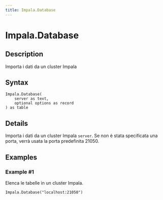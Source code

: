 ```yaml
---
title: Impala.Database
---
```


# Impala.Database


## Description

Importa i dati da un cluster Impala


## Syntax

```powerquery
Impala.Database(
    server as text,
    optional options as record
) as table
```


## Details

Importa i dati da un cluster Impala <code>server</code>. Se non è stata specificata una porta, verrà usata la porta predefinita 21050.


## Examples

### Example #1 
Elenca le tabelle in un cluster Impala.
```powerquery
Impala.Database("localhost:21050")
```



